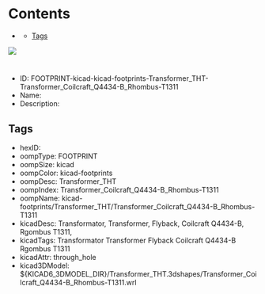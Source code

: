 



Contents
========

* [](#)
	* [Tags](#tags)
  
![][im]
# 

- ID: FOOTPRINT-kicad-kicad-footprints-Transformer_THT-Transformer_Coilcraft_Q4434-B_Rhombus-T1311
- Name: 
- Description: 

## Tags

- hexID: 
- oompType: FOOTPRINT
- oompSize: kicad
- oompColor: kicad-footprints
- oompDesc: Transformer_THT
- oompIndex: Transformer_Coilcraft_Q4434-B_Rhombus-T1311
- oompName: kicad-footprints/Transformer_THT/Transformer_Coilcraft_Q4434-B_Rhombus-T1311
- kicadDesc: Transformator, Transformer, Flyback, Coilcraft Q4434-B, Rgombus T1311,
- kicadTags: Transformator Transformer Flyback Coilcraft Q4434-B Rgombus T1311
- kicadAttr: through_hole
- kicad3DModel: ${KICAD6_3DMODEL_DIR}/Transformer_THT.3dshapes/Transformer_Coilcraft_Q4434-B_Rhombus-T1311.wrl



[im]: image.png
